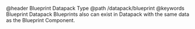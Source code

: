 @header Blueprint Datapack Type
@path /datapack/blueprint
@keywords Blueprint Datapack
Blueprints also can exist in Datapack with the same data as the Blueprint Component.